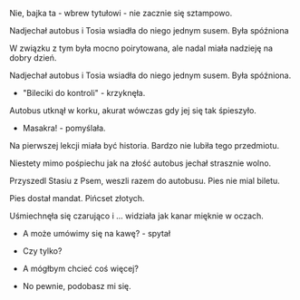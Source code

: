 ﻿Nie, bajka ta - wbrew tytułowi - nie zacznie się sztampowo.


Nadjechał autobus i Tosia wsiadła do niego jednym susem. Była spóźniona

W związku z tym była mocno poirytowana, ale nadal miała nadzieję na dobry dzień.

Nadjechał autobus i Tosia wsiadła do niego jednym susem. Była spóźniona.

- "Bileciki do kontroli" - krzyknęła.

Autobus utknął w korku, akurat wówczas gdy jej się tak śpieszyło.

- Masakra! - pomyślała.

Na pierwszej lekcji miała być historia. Bardzo nie lubiła tego przedmiotu.

Niestety mimo pośpiechu jak na złość autobus jechał strasznie wolno. 

Przyszedl Stasiu z Psem, weszli razem do autobusu. Pies nie mial biletu.

Pies dostał mandat. Pińcset złotych.

Uśmiechnęła się czarująco i ... widziała jak kanar mięknie w oczach.

- A może umówimy się na kawę? - spytał

- Czy tylko?

- A mógłbym chcieć coś więcej?

- No pewnie, podobasz mi się.

